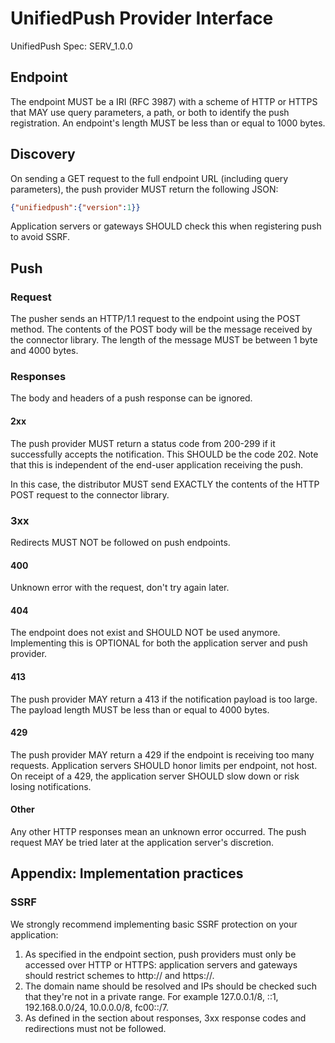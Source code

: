 # UnifiedPush Provider Interface

UnifiedPush Spec: SERV_1.0.0

## Endpoint

The endpoint MUST be a IRI (RFC 3987) with a scheme of HTTP or HTTPS that MAY use query parameters, a path, or both to identify the push registration. An endpoint's length MUST be less than or equal to 1000 bytes.

## Discovery

On sending a GET request to the full endpoint URL (including query parameters), the push provider MUST return the following JSON:
```json
{"unifiedpush":{"version":1}}
```

Application servers or gateways SHOULD check this when registering push to avoid SSRF.

## Push

### Request

The pusher sends an HTTP/1.1 request to the endpoint using the POST method. The contents of the POST body will be the message received by the connector library. The length of the message MUST be between 1 byte and 4000 bytes.


### Responses

The body and headers of a push response can be ignored.

#### 2xx

The push provider MUST return a status code from 200-299 if it successfully accepts the notification. This SHOULD be the code 202. Note that this is independent of the end-user application receiving the push.

In this case, the distributor MUST send EXACTLY the contents of the HTTP POST request to the connector library.

### 3xx

Redirects MUST NOT be followed on push endpoints.

#### 400

Unknown error with the request, don't try again later.

#### 404

The endpoint does not exist and SHOULD NOT be used anymore. Implementing this is OPTIONAL for both the application server and push provider.

#### 413

The push provider MAY return a 413 if the notification payload is too large. The payload length MUST be less than or equal to 4000 bytes.

#### 429 

The push provider MAY return a 429 if the endpoint is receiving too many requests. Application servers SHOULD honor limits per endpoint, not host. On receipt of a 429, the application server SHOULD slow down or risk losing notifications.

#### Other 
Any other HTTP responses mean an unknown error occurred. The push request MAY be tried later at the application server's discretion.

## Appendix: Implementation practices

### SSRF

We strongly recommend implementing basic SSRF protection on your application:

1. As specified in the endpoint section, push providers must only be accessed over HTTP or HTTPS: application servers and gateways should restrict schemes to http:// and https://.
2. The domain name should be resolved and IPs should be checked such that they're not in a private range. For example 127.0.0.1/8, ::1, 192.168.0.0/24, 10.0.0.0/8, fc00::/7.
3. As defined in the section about responses, 3xx response codes and redirections must not be followed.
